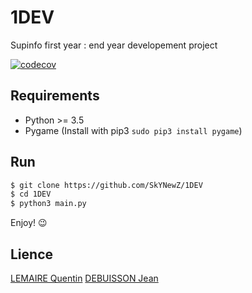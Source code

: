 # 1DEV
Supinfo first year : end year developement project

[![codecov](https://codecov.io/gh/SkYNewZ/1DEV/branch/master/graph/badge.svg)](https://codecov.io/gh/SkYNewZ/1DEV)

## Requirements
* Python >= 3.5
* Pygame (Install with pip3 `sudo pip3 install pygame`)

## Run
```bash
$ git clone https://github.com/SkYNewZ/1DEV
$ cd 1DEV
$ python3 main.py
```
Enjoy! :wink:

## Lience
[LEMAIRE Quentin](https://github.com/SkYNewZ)
[DEBUISSON Jean](https://github.com/Duffy59)
